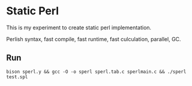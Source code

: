 # Static Perl

This is my experiment to create static perl implementation.

Perlish syntax, fast compile, fast runtime, fast culculation, parallel, GC.

## Run

    bison sperl.y && gcc -O -o sperl sperl.tab.c sperlmain.c && ./sperl test.spl
